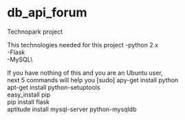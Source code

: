 # db_api_forum
Technopark project

This technologies needed for this project
-python 2.x\
-Flask\
-MySQL\

If you have nothing of this and you are an Ubuntu user,\
next 5 commands will help you
[sudo]
apy-get install python\
apt-get install python-setuptools\
easy_install pip\
pip install flask\
aptitude install mysql-server python-mysqldb
